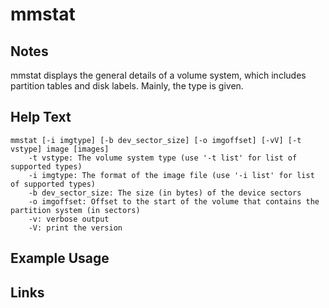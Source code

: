 # mmstat

Notes
-------
mmstat displays the general details of a volume system, which includes partition tables and disk labels. Mainly, the type is given.


Help Text
-------
```
mmstat [-i imgtype] [-b dev_sector_size] [-o imgoffset] [-vV] [-t vstype] image [images]
	-t vstype: The volume system type (use '-t list' for list of supported types)
	-i imgtype: The format of the image file (use '-i list' for list of supported types)
	-b dev_sector_size: The size (in bytes) of the device sectors
	-o imgoffset: Offset to the start of the volume that contains the partition system (in sectors)
	-v: verbose output
	-V: print the version

```

Example Usage
-------

Links
-------

